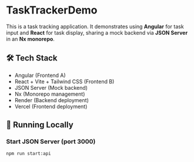 # TaskTrackerDemo


This is a task tracking application. It demonstrates using **Angular** 
for task input and **React** for task display, sharing a mock backend 
via **JSON Server** in an **Nx monorepo**.

## 🛠 Tech Stack

- Angular (Frontend A)
- React + Vite + Tailwind CSS (Frontend B)
- JSON Server (Mock backend)
- Nx (Monorepo management)
- Render (Backend deployment)
- Vercel (Frontend deployment)

## 🚀 Running Locally

### Start JSON Server (port 3000)

```bash
npm run start:api

